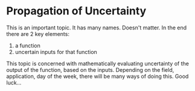 # Propagation of Uncertainty

This is an important topic. It has many names. Doesn't matter. In the end there are 2 key elements:
1. a function
2. uncertain inputs for that function

This topic is concerned with mathematically evaluating uncertainty of the output of the function, based on the inputs. Depending on the field, application, day of the week, there will be many ways of doing this. Good luck...